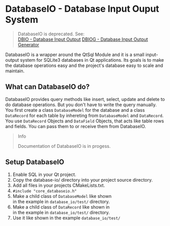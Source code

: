 # DatabaseIO - Database Input Ouput System

> DatabaseIO is deprecated. See:  
> [DBIO - Database Input Output](https://www.github.com/leesaar/dbio)
> [DBIOG - Database Input Output Generator](https://www.github.com/leesaar/dbiog)

DatabaseIO is a wrapper around the QtSql Module and it is a small input-output system for SQLite3 databases in Qt applications. 
Its goals is to make the database operations easy and the project's database easy to scale and maintain.

## What can DatabaseIO do?
DatabaseIO provides query methods like insert, select, update and delete to do database operations. But you don't have to write the query manually. You first create a class ```DatabaseModel``` for the database and a class ```DataRecord``` for each table by inhereting from ```DatabaseModel``` and ```DataRecord```. You use ```DataRecord``` Objects and ```DataField``` Objects, that acts like table rows and fields. You can pass them to or receive them from DatabaseIO.

> Info
>
> Documentation of DatabaseIO is in progess.

## Setup DatabaseIO

1. Enable SQL in your Qt project.
2. Copy the database-io/ directory into your project source directory.
3. Add all files in your projects CMakeLists.txt.
4. ```#include "core_databaseio.h"```
5. Make a child class of ```DatabaseModel``` like shown
    <br /> in the example in ```database_io/test/``` directory.
6. Make a child class of ```DataRecord``` like shown in
    <br /> in the example in ```database_io/test/``` directory.
7. Use it like shown in the example ```database_io/test/```